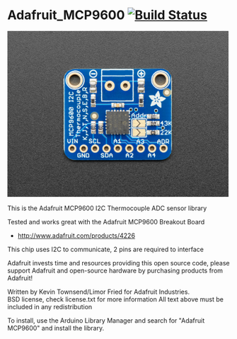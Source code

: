Adafruit_MCP9600 [![Build Status](https://github.com/adafruit/Adafruit_MCP9600/workflows/Arduino%20Library%20CI/badge.svg)](https://github.com/adafruit/Adafruit_MCP9600/actions)
================

<a href="https://www.adafruit.com/product/4226"><img src="assets/board.jpg?raw=true" width="500px"></a>

This is the Adafruit MCP9600 I2C Thermocouple ADC sensor library

Tested and works great with the Adafruit MCP9600 Breakout Board 
* http://www.adafruit.com/products/4226

This chip uses I2C to communicate, 2 pins are required to interface

Adafruit invests time and resources providing this open source code, please support Adafruit and open-source hardware by purchasing products from Adafruit!

Written by Kevin Townsend/Limor Fried for Adafruit Industries.  
BSD license, check license.txt for more information
All text above must be included in any redistribution

To install, use the Arduino Library Manager and search for "Adafruit MCP9600" and install the library.
